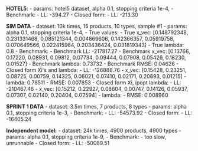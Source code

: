 **HOTEL5**: 
    - params: hotel5 dataset, alpha 0.1, stopping criteria 1e-4, 
    - Benchmark:
        - LL: -394.27
    - Closed form:
        - LL: -213.30

**SIM DATA**
    - dataset: 10k times, 15 products, 10 types, sample #1
    - params: alpha 0.1, stopping criteria 1e-4, 
    - True values:
        - True x_vec: [0.148792348, 0.231331468, 0.085121344, 0.004869606, 0.142366357, 0.05919758, 0.070649566, 0.022415964, 0.203436424, 0.031819343]
        - True lambda: 0.8
    - Benchmark:
        - Benchmark LL: -217817.27
        - Benchmark x_vec: [0.13766, 0.17220, 0.08931, 0.09812, 0.07734, 0.09444, 0.07908, 0.05426, 0.18230, 0.01527]
        - Benchmark lambda: 0.73732
        - Benchmark RMSE: 0.04626
    - Closed form Xi's and lambda:
        - LL: -126888.76
        - x_vec: [0.15428, 0.23251, 0.08725, 0.00759, 0.14325, 0.06021, 0.07410, 0.02171, 0.20693, 0.01215]
        - lambda: 0.78511
        - RMSE: 0.007853
    - Closed form Xi, ipopt lambda:
        - LL: -210467.46
        - x_vec: [0.15212, 0.22927, 0.08604, 0.00747, 0.14126, 0.05937, 0.07307, 0.02140, 0.20404,
        0.02594]
        - lambda: 
        - RMSE: 0.008960


**SPRINT 1 DATA**
    - dataset: 3.5m times, 7 products, 8 types
    - params: alpha 0.1, stopping criteria 1e-3, 
    - Benchmark:
        - LL: -54573.92
    - Closed form:
        - LL: -16405.24

**Independent model:**
    - dataset: 24k times, 4900 products, 4900 types
    - params: alpha 0.1, stopping criteria 1e-9, 
    - Benchmark:
        - too slow, unrunnable
    - Closed form:
        - LL: -50089.51